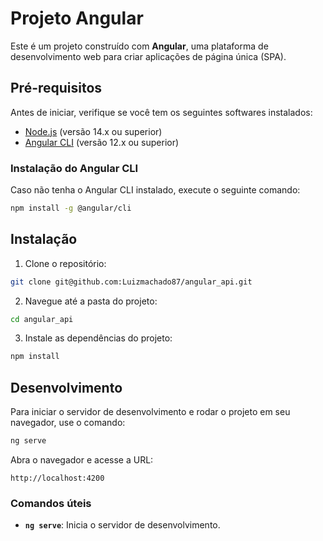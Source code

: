 
# Projeto Angular

Este é um projeto construído com **Angular**, uma plataforma de desenvolvimento web para criar aplicações de página única (SPA).

## Pré-requisitos

Antes de iniciar, verifique se você tem os seguintes softwares instalados:

- [Node.js](https://nodejs.org/) (versão 14.x ou superior)
- [Angular CLI](https://angular.io/cli) (versão 12.x ou superior)

### Instalação do Angular CLI
Caso não tenha o Angular CLI instalado, execute o seguinte comando:

```bash
npm install -g @angular/cli
```

## Instalação

1. Clone o repositório:

```bash
git clone git@github.com:Luizmachado87/angular_api.git
```

2. Navegue até a pasta do projeto:

```bash
cd angular_api

```

3. Instale as dependências do projeto:

```bash
npm install
```

## Desenvolvimento

Para iniciar o servidor de desenvolvimento e rodar o projeto em seu navegador, use o comando:

```bash
ng serve
```

Abra o navegador e acesse a URL:

```
http://localhost:4200
```

### Comandos úteis

- **`ng serve`**: Inicia o servidor de desenvolvimento.
